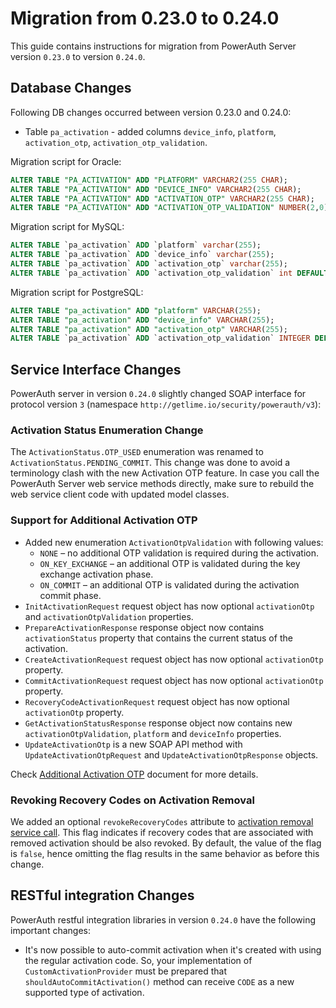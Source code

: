 # Migration from 0.23.0 to 0.24.0

This guide contains instructions for migration from PowerAuth Server version `0.23.0` to version `0.24.0`.

## Database Changes

Following DB changes occurred between version 0.23.0 and 0.24.0:
- Table `pa_activation` - added columns `device_info`, `platform`, `activation_otp`, `activation_otp_validation`.

Migration script for Oracle:

```sql
ALTER TABLE "PA_ACTIVATION" ADD "PLATFORM" VARCHAR2(255 CHAR);
ALTER TABLE "PA_ACTIVATION" ADD "DEVICE_INFO" VARCHAR2(255 CHAR);
ALTER TABLE "PA_ACTIVATION" ADD "ACTIVATION_OTP" VARCHAR2(255 CHAR);
ALTER TABLE "PA_ACTIVATION" ADD "ACTIVATION_OTP_VALIDATION" NUMBER(2,0) DEFAULT 0 NOT NULL;
```

Migration script for MySQL:

```sql
ALTER TABLE `pa_activation` ADD `platform` varchar(255);
ALTER TABLE `pa_activation` ADD `device_info` varchar(255);
ALTER TABLE `pa_activation` ADD `activation_otp` varchar(255);
ALTER TABLE `pa_activation` ADD `activation_otp_validation` int DEFAULT 0 NOT NULL;
```

Migration script for PostgreSQL:

```sql
ALTER TABLE "pa_activation" ADD "platform" VARCHAR(255);
ALTER TABLE "pa_activation" ADD "device_info" VARCHAR(255);
ALTER TABLE "pa_activation" ADD "activation_otp" VARCHAR(255);
ALTER TABLE `pa_activation` ADD `activation_otp_validation` INTEGER DEFAULT 0 NOT NULL;
```

## Service Interface Changes

PowerAuth server in version `0.24.0` slightly changed SOAP interface for protocol version `3` (namespace `http://getlime.io/security/powerauth/v3`):

### Activation Status Enumeration Change

The `ActivationStatus.OTP_USED` enumeration was renamed to `ActivationStatus.PENDING_COMMIT`. 
This change was done to avoid a terminology clash with the new Activation OTP feature.
In case you call the PowerAuth Server web service methods directly, make sure to rebuild 
the web service client code with updated model classes.   

### Support for Additional Activation OTP

- Added new enumeration `ActivationOtpValidation` with following values:
  - `NONE` – no additional OTP validation is required during the activation.
  - `ON_KEY_EXCHANGE` – an additional OTP is validated during the key exchange activation phase.
  - `ON_COMMIT` – an additional OTP is validated during the activation commit phase.
- `InitActivationRequest` request object has now optional `activationOtp` and `activationOtpValidation` properties. 
- `PrepareActivationResponse` response object now contains `activationStatus` property that contains the current status of the activation.
- `CreateActivationRequest` request object has now optional `activationOtp` property.
- `CommitActivationRequest` request object has now optional `activationOtp` property.
- `RecoveryCodeActivationRequest` request object has now optional `activationOtp` property.
- `GetActivationStatusResponse` response object now contains new `activationOtpValidation`, `platform` and `deviceInfo` properties.
- `UpdateActivationOtp` is a new SOAP API method with `UpdateActivationOtpRequest` and `UpdateActivationOtpResponse` objects.

Check [Additional Activation OTP](https://github.com/wultra/powerauth-crypto/blob/develop/docs/Additional-Activation-OTP.md) document for more details.

### Revoking Recovery Codes on Activation Removal

We added an optional `revokeRecoveryCodes` attribute to [activation removal service call](./SOAP-Service-Methods.md#method-removeactivation). This flag indicates if recovery codes that are associated with removed activation should be also revoked. By default, the value of the flag is `false`, hence omitting the flag results in the same behavior as before this change. 

## RESTful integration Changes

PowerAuth restful integration libraries in version `0.24.0` have the following important changes:

- It's now possible to auto-commit activation when it's created with using the regular activation code. So, your implementation of `CustomActivationProvider` must be prepared that `shouldAutoCommitActivation()` method can receive `CODE` as a new supported type of activation.
